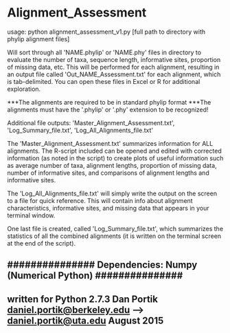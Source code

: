 # Alignment_Assessment

usage: python alignment_assessment_v1.py [full path to directory with phylip alignment files]


Will sort through all 'NAME.phylip' or 'NAME.phy' files in directory to evaluate
the number of taxa, sequence length, informative sites, proportion of missing data, etc.
This will be performed for each alignment, resulting in an output file
called 'Out_NAME_Assessment.txt' for each alignment, which is tab-delimited. 
You can open these files in Excel or R for additional exploration.

***The alignments are required to be in standard phylip format
***The alignments must have the '.phylip' or '.phy' extension to be recognized!

Additional file outputs:
'Master_Alignment_Assessment.txt', 'Log_Summary_file.txt', 'Log_All_Alignments_file.txt'

The 'Master_Alignment_Assessment.txt' summarizes information for ALL alignments. 
The R-script included can be opened and edited with corrected information 
(as noted in the script) to create plots of useful information such as 
average number of taxa, alignment lengths, proportion of missing data,
number of informative sites, and comparisons of alignment lengths and 
informative sites.

The 'Log_All_Alignments_file.txt' will simply write the output on the screen to a file
for quick reference. This will contain info about alignment characteristics, informative
sites, and missing data that appears in your terminal window.

One last file is created, called 'Log_Summary_file.txt', which summarizes the statistics of
all the combined alignments (it is written on the terminal screen at the end of the script).

###############
Dependencies:
Numpy (Numerical Python)
###############
------------------------
written for Python 2.7.3
Dan Portik
daniel.portik@berkeley.edu --> daniel.portik@uta.edu
August 2015
------------------------
